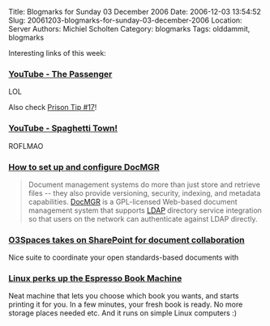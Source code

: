 Title: Blogmarks for Sunday 03 December 2006
Date: 2006-12-03 13:54:52
Slug: 20061203-blogmarks-for-sunday-03-december-2006
Location: Server
Authors: Michiel Scholten
Category: blogmarks
Tags: olddammit, blogmarks

<p>Interesting links of this week:</p>
<h3><a href="http://www.youtube.com/watch?v=0vdG-FwpulQ">YouTube - The Passenger</a></h3>
<p>LOL</p>

<p>Also check <a href="http://www.youtube.com/watch?v=oHknurFKx64">Prison Tip #17</a>!</p>
<h3><a href="http://www.youtube.com/watch?v=LKh7zAJ4nwo">YouTube - Spaghetti Town!</a></h3>
<p>ROFLMAO</p>
<h3><a href="http://applications.linux.com/article.pl?sid=06/10/31/1629224">How to set up and configure DocMGR</a></h3>
<blockquote><p>Document management systems do more than just store and retrieve files -- they also provide versioning, security, indexing, and metadata capabilities. <a href="http://wiki.docmgr.org/index.php/DocMGR">DocMGR</a> is a GPL-licensed Web-based document management system that supports <a href="http://www.openldap.org/">LDAP</a> directory service integration so that users on the network can authenticate against LDAP directly.</p></blockquote>
<h3><a href="http://applications.linux.com/article.pl?sid=06/11/17/1958231">O3Spaces takes on SharePoint for document collaboration</a></h3>
<p>Nice suite to coordinate your open standards-based documents with</p>
<h3><a href="http://enterprise.linux.com/article.pl?sid=06/11/16/1434201">Linux perks up the Espresso Book Machine</a></h3>
<p>Neat machine that lets you choose which book you wants, and starts printing it for you. In a few minutes, your fresh book is ready. No more storage places needed etc. And it runs on simple Linux computers :)</p>
